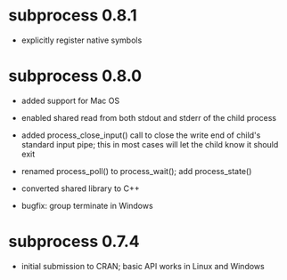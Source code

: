 # subprocess 0.8.1

* explicitly register native symbols

# subprocess 0.8.0

* added support for Mac OS

* enabled shared read from both stdout and stderr of the child process

* added process_close_input() call to close the write end of child's
  standard input pipe; this in most cases will let the child know it
  should exit

* renamed process_poll() to process_wait(); add process_state()

* converted shared library to C++

* bugfix: group terminate in Windows


# subprocess 0.7.4

* initial submission to CRAN; basic API works in Linux and Windows
